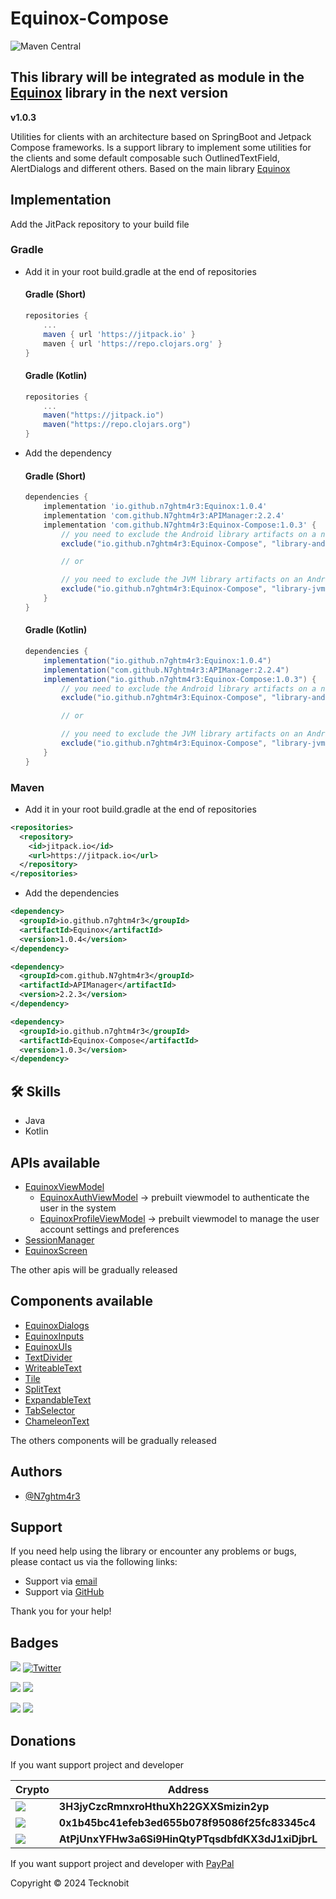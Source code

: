 # Equinox-Compose

![Maven Central](https://img.shields.io/maven-central/v/io.github.n7ghtm4r3/Equinox-Compose.svg?label=Maven%20Central)

## This library will be integrated as module in the [Equinox](https://github.com/N7ghtm4r3/Equinox) library in the next version  

**v1.0.3**

Utilities for clients with an architecture based on SpringBoot and Jetpack Compose frameworks. Is a support library
to implement some utilities for the clients and some default composable such OutlinedTextField, AlertDialogs and
different others. Based on the main library [Equinox](https://github.com/N7ghtm4r3/Equinox)

## Implementation

Add the JitPack repository to your build file

### Gradle

- Add it in your root build.gradle at the end of repositories

  #### Gradle (Short)

    ```gradle
    repositories {
        ...
        maven { url 'https://jitpack.io' }
        maven { url 'https://repo.clojars.org' }
    }
    ```

  #### Gradle (Kotlin)

    ```gradle
    repositories {
        ...
        maven("https://jitpack.io")
        maven("https://repo.clojars.org")
    }
    ```

- Add the dependency

  #### Gradle (Short)

    ```gradle
    dependencies {
        implementation 'io.github.n7ghtm4r3:Equinox:1.0.4'
        implementation 'com.github.N7ghtm4r3:APIManager:2.2.4'
        implementation 'com.github.N7ghtm4r3:Equinox-Compose:1.0.3' {
            // you need to exclude the Android library artifacts on a not-Android environment
            exclude("io.github.n7ghtm4r3:Equinox-Compose", "library-android")

            // or
    
            // you need to exclude the JVM library artifacts on an Android environment
            exclude("io.github.n7ghtm4r3:Equinox-Compose", "library-jvm")
        }
    }
    ```

  #### Gradle (Kotlin)

    ```gradle
    dependencies {
        implementation("io.github.n7ghtm4r3:Equinox:1.0.4")
        implementation("com.github.N7ghtm4r3:APIManager:2.2.4")
        implementation("io.github.n7ghtm4r3:Equinox-Compose:1.0.3") {
            // you need to exclude the Android library artifacts on a not-Android environment
            exclude("io.github.n7ghtm4r3:Equinox-Compose", "library-android")

            // or
    
            // you need to exclude the JVM library artifacts on an Android environment
            exclude("io.github.n7ghtm4r3:Equinox-Compose", "library-jvm")
        }
    }
    ```

### Maven

- Add it in your root build.gradle at the end of repositories

```xml
<repositories>
  <repository>
    <id>jitpack.io</id>
    <url>https://jitpack.io</url>
  </repository>
</repositories>
```
- Add the dependencies

```xml
<dependency>
  <groupId>io.github.n7ghtm4r3</groupId>
  <artifactId>Equinox</artifactId>
  <version>1.0.4</version>
</dependency>
```

```xml
<dependency>
  <groupId>com.github.N7ghtm4r3</groupId>
  <artifactId>APIManager</artifactId>
  <version>2.2.3</version>
</dependency>
```

```xml
<dependency>
  <groupId>io.github.n7ghtm4r3</groupId>
  <artifactId>Equinox-Compose</artifactId>
  <version>1.0.3</version>
</dependency>
```

## 🛠 Skills
- Java
- Kotlin

## APIs available

- [EquinoxViewModel](documd%2Fapis%2FEquinoxViewModel.md)
  - [EquinoxAuthViewModel](library%2Fsrc%2FcommonMain%2Fkotlin%2Fcom%2Ftecknobit%2Fequinoxcompose%2Fhelpers%2Fviewmodels%2FEquinoxAuthViewModel.kt) -> prebuilt viewmodel to authenticate the user in the system
  - [EquinoxProfileViewModel](library%2Fsrc%2FcommonMain%2Fkotlin%2Fcom%2Ftecknobit%2Fequinoxcompose%2Fhelpers%2Fviewmodels%2FEquinoxProfileViewModel.kt) -> prebuilt viewmodel to manage the user account settings and preferences
- [SessionManager](documd%2Fapis%2FSessionManager.md)
- [EquinoxScreen](documd%2Fapis%2FEquinoxScreen.md)

The other apis will be gradually released

## Components available

- [EquinoxDialogs](library%2Fsrc%2FcommonMain%2Fkotlin%2Fcom%2Ftecknobit%2Fequinoxcompose%2Fcomponents%2FEquinoxDialogs.kt)
- [EquinoxInputs](library%2Fsrc%2FcommonMain%2Fkotlin%2Fcom%2Ftecknobit%2Fequinoxcompose%2Fcomponents%2FEquinoxInputs.kt)
- [EquinoxUIs](library%2Fsrc%2FcommonMain%2Fkotlin%2Fcom%2Ftecknobit%2Fequinoxcompose%2Fcomponents%2FEquinoxUIs.kt)
- [TextDivider](documd%2Fcomponents%2Ftextdivider%2FTextDivider.md)
- [WriteableText](documd%2Fcomponents%2Fwriteabletext%2FWriteableText.md)
- [Tile](documd%2Fcomponents%2Ftile%2FTile.md)
- [SplitText](documd%2Fcomponents%2Fsplittext%2FSplitText.md)
- [ExpandableText](documd%2Fcomponents%2Fexpandabletext%2FExpandableText.md)
- [TabSelector](documd%2Fcomponents%2Ftabselector%2FTabSelector.md)
- [ChameleonText](documd%2Fcomponents%2Fchameleontext%2FChameleonText.md)

The others components will be gradually released

## Authors

- [@N7ghtm4r3](https://www.github.com/N7ghtm4r3)

## Support

If you need help using the library or encounter any problems or bugs, please contact us via the following links:

- Support via <a href="mailto:infotecknobitcompany@gmail.com">email</a>
- Support via <a href="https://github.com/N7ghtm4r3/Equinox-Compose/issues/new">GitHub</a>

Thank you for your help!

## Badges

[![](https://img.shields.io/badge/Google_Play-414141?style=for-the-badge&logo=google-play&logoColor=white)](https://play.google.com/store/apps/developer?id=Tecknobit)
[![Twitter](https://img.shields.io/badge/Twitter-1DA1F2?style=for-the-badge&logo=twitter&logoColor=white)](https://twitter.com/tecknobit)

[![](https://img.shields.io/badge/Spring_Boot-F2F4F9?style=for-the-badge&logo=spring-boot)](https://spring.io/projects/spring-boot)
[![](https://img.shields.io/badge/Jetpack%20Compose-4285F4.svg?style=for-the-badge&logo=Jetpack-Compose&logoColor=white)](https://www.jetbrains.com/lp/compose-multiplatform/)

[![](https://img.shields.io/badge/Java-ED8B00?style=for-the-badge&logo=java&logoColor=white)](https://www.oracle.com/java/)
[![](https://img.shields.io/badge/Kotlin-B125EA?style=for-the-badge&logo=kotlin&logoColor=white)](https://kotlinlang.org/)

## Donations

If you want support project and developer

| Crypto                                                                                              | Address                                          | Network  |
|-----------------------------------------------------------------------------------------------------|--------------------------------------------------|----------|
| ![](https://img.shields.io/badge/Bitcoin-000000?style=for-the-badge&logo=bitcoin&logoColor=white)   | **3H3jyCzcRmnxroHthuXh22GXXSmizin2yp**           | Bitcoin  |
| ![](https://img.shields.io/badge/Ethereum-3C3C3D?style=for-the-badge&logo=Ethereum&logoColor=white) | **0x1b45bc41efeb3ed655b078f95086f25fc83345c4**   | Ethereum |
| ![](https://img.shields.io/badge/Solana-000?style=for-the-badge&logo=Solana&logoColor=9945FF)       | **AtPjUnxYFHw3a6Si9HinQtyPTqsdbfdKX3dJ1xiDjbrL** | Solana   |

If you want support project and developer
with <a href="https://www.paypal.com/donate/?hosted_button_id=5QMN5UQH7LDT4">PayPal</a>

Copyright © 2024 Tecknobit
